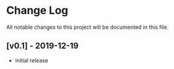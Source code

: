 
# Change Log
All notable changes to this project will be documented in this file.
 
## [v0.1] - 2019-12-19

* initial release
 
